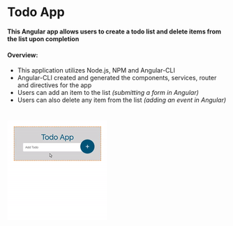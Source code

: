 # Todo App

__This Angular app allows users to create a todo list and delete items from the list upon completion__

#### __Overview:__

* This application utilizes Node.js, NPM and Angular-CLI
* Angular-CLI created and generated the components, services, router and directives for the app
* Users can add an item to the list _(submitting a form in Angular)_
* Users can also delete any item from the list _(adding an event in Angular)_

#

[![Todo App](todo.gif)](todo.gif)



